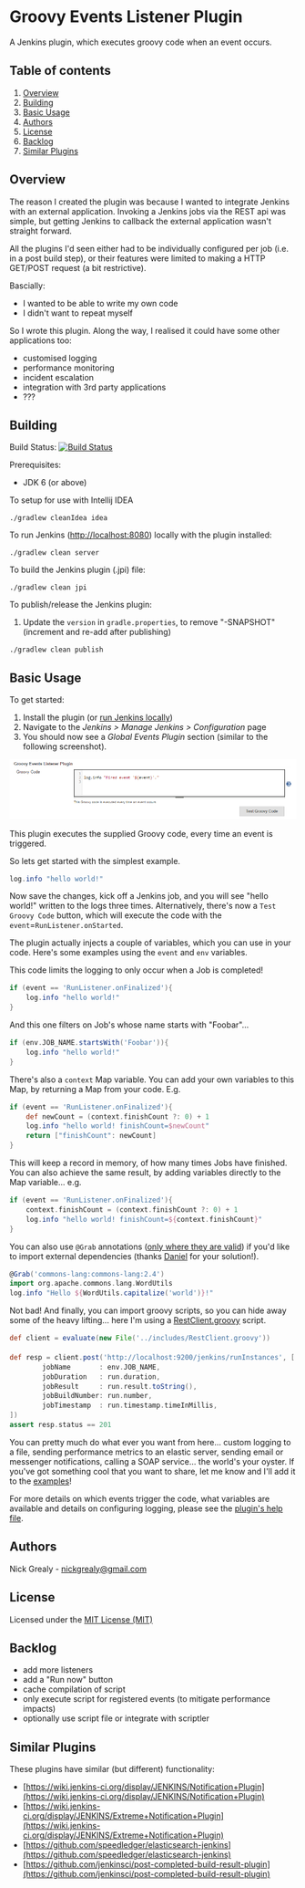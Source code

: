 # Groovy Events Listener Plugin
A Jenkins plugin, which executes groovy code when an event occurs.

Table of contents
---

1. [Overview](#overview)
1. [Building](#building)
1. [Basic Usage](#basic-usage)
1. [Authors](#authors)
1. [License](#license)
1. [Backlog](#backlog)
1. [Similar Plugins](#similar-plugins)

Overview
---

The reason I created the plugin was because I wanted to integrate Jenkins with an external application.
Invoking a Jenkins jobs via the REST api was simple, but getting Jenkins to callback the external application wasn't
straight forward.

All the plugins I'd seen either had to be individually configured per job (i.e. in a post build step), or their features
were limited to making a HTTP GET/POST request (a bit restrictive).

Bascially:

- I wanted to be able to write my own code
- I didn't want to repeat myself

So I wrote this plugin. Along the way, I realised it could have some other applications too:

- customised logging
- performance monitoring
- incident escalation
- integration with 3rd party applications
- ???

Building
---

Build Status: [![Build Status](https://jenkins.ci.cloudbees.com/buildStatus/icon?job=plugins/groovy-events-listener-plugin "Build Status")](https://jenkins.ci.cloudbees.com/job/plugins/job/groovy-events-listener-plugin/)

Prerequisites:

- JDK 6 (or above)

To setup for use with Intellij IDEA

```Shell
./gradlew cleanIdea idea
```

To run Jenkins ([http://localhost:8080](http://localhost:8080)) locally with the plugin installed:

```Shell
./gradlew clean server
```

To build the Jenkins plugin (.jpi) file:

```Shell
./gradlew clean jpi
```

To publish/release the Jenkins plugin:

1. Update the `version` in `gradle.properties`, to remove "-SNAPSHOT" (increment and re-add after publishing)

```Shell
./gradlew clean publish
```

Basic Usage
---

To get started:

1. Install the plugin (or [run Jenkins locally](#building))
1. Navigate to the *Jenkins > Manage Jenkins > Configuration* page
1. You should now see a *Global Events Plugin* section (similar to the following screenshot).

![Version 1.0.0](src/main/site/screenshot-version-1.005.png "Version 1.005")

This plugin executes the supplied Groovy code, every time an event is triggered.

So lets get started with the simplest example.

```Groovy
log.info "hello world!"
```

Now save the changes, kick off a Jenkins job, and you will see "hello world!" written to the logs three times. Alternatively, 
there's now a `Test Groovy Code` button, which will execute the code with the `event`=`RunListener.onStarted`.

The plugin actually injects a couple of variables, which you can use in your code. Here's some examples using the `event`
and `env` variables.

This code limits the logging to only occur when a Job is completed!

```Groovy
if (event == 'RunListener.onFinalized'){
    log.info "hello world!"
}
```

And this one filters on Job's whose name starts with "Foobar"...

```Groovy
if (env.JOB_NAME.startsWith('Foobar')){
    log.info "hello world!"
}
```

There's also a `context` Map variable. You can add your own variables to this Map, by returning a Map from your code.
E.g.

```Groovy
if (event == 'RunListener.onFinalized'){
    def newCount = (context.finishCount ?: 0) + 1
    log.info "hello world! finishCount=$newCount"
    return ["finishCount": newCount]
}
```

This will keep a record in memory, of how many times Jobs have finished. You can also achieve the same result, by
adding variables directly to the Map variable... e.g.

```Groovy
if (event == 'RunListener.onFinalized'){
    context.finishCount = (context.finishCount ?: 0) + 1
    log.info "hello world! finishCount=${context.finishCount}"
}
```

You can also use `@Grab` annotations ([only where they are valid](https://issues.apache.org/jira/browse/GROOVY-6069))
if you'd like to import external dependencies (thanks [Daniel](https://github.com/CoreMedia/job-dsl-plugin/commit/830fae7a0fd8a046c620600e46633166804190e3)
for your solution!).

```Groovy
@Grab('commons-lang:commons-lang:2.4')
import org.apache.commons.lang.WordUtils
log.info "Hello ${WordUtils.capitalize('world')}!"
```

Not bad! And finally, you can import groovy scripts, so you can hide away some of the heavy lifting... here I'm using 
a [RestClient.groovy](src/main/site/includes/RestClient.groovy) script.

```Groovy
def client = evaluate(new File('../includes/RestClient.groovy'))

def resp = client.post('http://localhost:9200/jenkins/runInstances', [
        jobName       : env.JOB_NAME,
        jobDuration   : run.duration,
        jobResult     : run.result.toString(),
        jobBuildNumber: run.number,
        jobTimestamp  : run.timestamp.timeInMillis,
])
assert resp.status == 201
```

You can pretty much do what ever you want from here... custom logging to a file, sending performance metrics to
an elastic server, sending email or messenger notifications, calling a SOAP service... the world's your oyster. If 
you've got something cool that you want to share, let me know and I'll add it to the [examples](src/main/site/examples)!

For more details on which events trigger the code, what variables are available and details on configuring logging,
please see the [plugin's help file](https://cdn.rawgit.com/nickgrealy/global-events/master/src/main/resources/org/jenkinsci/plugins/globalEventsPlugin/GlobalEventsPlugin/help-onEventGroovyCode.html).

Authors
---

Nick Grealy - <nickgrealy@gmail.com>

License
---

Licensed under the [MIT License (MIT)](LICENSE)

Backlog
---

- add more listeners
- add a "Run now" button
- cache compilation of script
- only execute script for registered events (to mitigate performance impacts)
- optionally use script file or integrate with scriptler

Similar Plugins
---

These plugins have similar (but different) functionality:

- [https://wiki.jenkins-ci.org/display/JENKINS/Notification+Plugin](https://wiki.jenkins-ci.org/display/JENKINS/Notification+Plugin)
- [https://wiki.jenkins-ci.org/display/JENKINS/Extreme+Notification+Plugin](https://wiki.jenkins-ci.org/display/JENKINS/Extreme+Notification+Plugin)
- [https://github.com/speedledger/elasticsearch-jenkins](https://github.com/speedledger/elasticsearch-jenkins)
- [https://github.com/jenkinsci/post-completed-build-result-plugin](https://github.com/jenkinsci/post-completed-build-result-plugin)